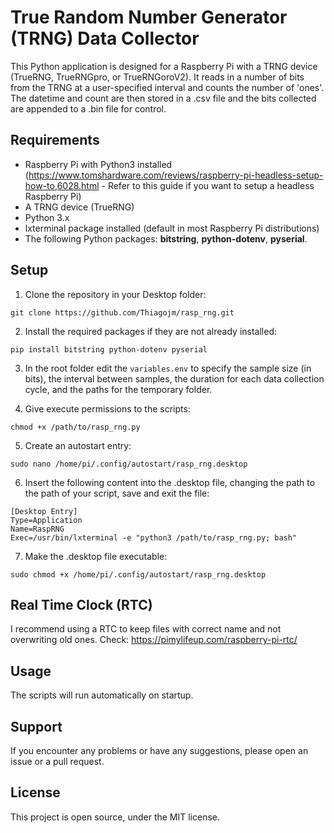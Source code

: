 # True Random Number Generator (TRNG) Data Collector

This Python application is designed for a Raspberry Pi with a TRNG device (TrueRNG, TrueRNGpro, or TrueRNGoroV2). It reads in a number of bits from the TRNG at a user-specified interval and counts the number of 'ones'. The datetime and count are then stored in a .csv file and the bits collected are appended to a .bin file for control.


## Requirements

- Raspberry Pi with Python3 installed (https://www.tomshardware.com/reviews/raspberry-pi-headless-setup-how-to,6028.html - Refer to this guide if you want to setup a headless Raspberry Pi)
- A TRNG device (TrueRNG)
- Python 3.x
- lxterminal package installed (default in most Raspberry Pi distributions)
- The following Python packages: **bitstring**, **python-dotenv**, **pyserial**.

## Setup

1. Clone the repository in your Desktop folder:
> 
    git clone https://github.com/Thiagojm/rasp_rng.git

2. Install the required packages if they are not already installed: 
>
    pip install bitstring python-dotenv pyserial

3. In the root folder edit the `variables.env` to specify the sample size (in bits), the interval between samples, the duration for each data collection cycle, and the paths for the temporary folder. 

4. Give execute permissions to the scripts:

>
    chmod +x /path/to/rasp_rng.py  

5. Create an autostart entry:

> 
    sudo nano /home/pi/.config/autostart/rasp_rng.desktop

6. Insert the following content into the .desktop file, changing the path to the path of your script, save and exit the file:

>
    [Desktop Entry]
    Type=Application
    Name=RaspRNG
    Exec=/usr/bin/lxterminal -e "python3 /path/to/rasp_rng.py; bash"

 
7. Make the .desktop file executable:

>
    sudo chmod +x /home/pi/.config/autostart/rasp_rng.desktop


## Real Time Clock (RTC)

I recommend using a RTC to keep files with correct name and not overwriting old ones.
Check: https://pimylifeup.com/raspberry-pi-rtc/

## Usage

The scripts will run automatically on startup.

## Support

If you encounter any problems or have any suggestions, please open an issue or a pull request.

## License

This project is open source, under the MIT license.